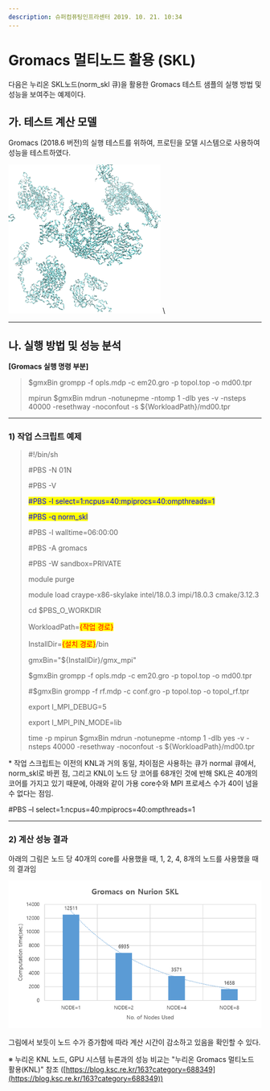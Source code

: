 ```yaml
---
description: 슈퍼컴퓨팅인프라센터 2019. 10. 21. 10:34
---
```


# Gromacs 멀티노드 활용 (SKL)

다음은 누리온 SKL노드(norm\_skl 큐)을 활용한 Gromacs 테스트 샘플의 실행 방법 및 성능을 보여주는 예제이다.



## **가. 테스트 계산 모델**

Gromacs (2018.6 버전)의 실행 테스트를 위하여, 프로틴을 모델 시스템으로 사용하여 성능을 테스트하였다.

![](../../../.gitbook/assets/99DD5E395DB6361031.png) \\

****

## **나. 실행 방법 및 성능 분석**

**\[Gromacs 실행 명령 부분]**

> $gmxBin grompp -f opls.mdp -c em20.gro -p topol.top -o md00.tpr
>
> mpirun $gmxBin mdrun -notunepme -ntomp 1 -dlb yes -v -nsteps 40000 -resethway -noconfout -s ${WorkloadPath}/md00.tpr

****

### **1) 작업 스크립트 예제**

> \#!/bin/sh
>
> \#PBS -N 01N
>
> \#PBS -V
>
> <mark style="color:blue;">#PBS -l select=1:ncpus=40:mpiprocs=40:ompthreads=1</mark>
>
> <mark style="color:blue;">#PBS -q norm\_skl</mark>
>
> \#PBS -l walltime=06:00:00
>
> \#PBS -A gromacs
>
> \#PBS -W sandbox=PRIVATE
>
> &#x20;
>
> module purge
>
> module load craype-x86-skylake intel/18.0.3 impi/18.0.3 cmake/3.12.3
>
> &#x20;
>
> cd $PBS\_O\_WORKDIR
>
> &#x20;
>
> WorkloadPath=<mark style="color:red;">{작업 경로}</mark>
>
> InstallDir=<mark style="color:red;">{설치 경로}</mark>/bin
>
> gmxBin="${InstallDir}/gmx\_mpi"
>
> &#x20;
>
> $gmxBin grompp -f opls.mdp -c em20.gro -p topol.top -o md00.tpr
>
> \#$gmxBin grompp -f rf.mdp -c conf.gro -p topol.top -o topol\_rf.tpr
>
> &#x20;
>
> export I\_MPI\_DEBUG=5
>
> export I\_MPI\_PIN\_MODE=lib
>
> &#x20;
>
> time -p mpirun $gmxBin mdrun -notunepme -ntomp 1 -dlb yes -v -nsteps 40000 -resethway -noconfout -s ${WorkloadPath}/md00.tpr



\* 작업 스크립트는 이전의 KNL과 거의 동일, 차이점은 사용하는 큐가 normal 큐에서, norm\_skl로 바뀐 점, 그리고 KNL이 노드 당 코어를 68개인 것에 반해 SKL은 40개의 코어를 가지고 있기 때문에, 아래와 같이 가용 core수와 MPI 프로세스 수가 40이 넘을 수 없다는 점임.

\#PBS –l select=1:ncpus=40:mpiprocs=40:ompthreads=1

****

### **2) 계산 성능 결과**

아래의 그림은 노드 당 40개의 core를 사용했을 때, 1, 2, 4, 8개의 노드를 사용했을 때의 결과임

![](../../../.gitbook/assets/998B61475DBF511817.png)

그림에서 보듯이 노드 수가 증가함에 따라 계산 시간이 감소하고 있음을 확인할 수 있다.



※ 누리온 KNL 노드, GPU 시스템 뉴론과의 성능 비교는 "누리온 Gromacs 멀티노드 활용(KNL)" 참조 ([https://blog.ksc.re.kr/163?category=688349](https://blog.ksc.re.kr/163?category=688349))
